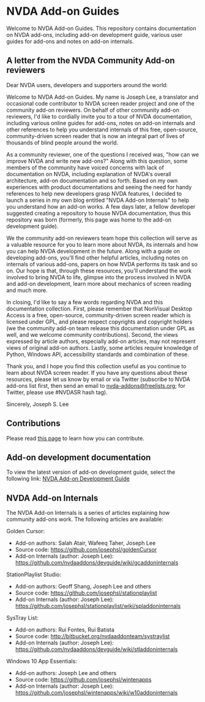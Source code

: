 # NVDA Add-on Guides

Welcome to NVDA Add-on Guides. This repository contains documentation on NVDA add-ons, including add-on development guide, various user guides for add-ons and notes on add-on internals.

## A letter from the NVDA Community Add-on reviewers

Dear NVDA users, developers and supporters around the world:

Welcome to NVDA Add-on Guides. My name is Joseph Lee, a translator and occasional code contributor to NVDA screen reader project and one of the community add-on reviewers. On behalf of other community add-on reviewers, I'd like to cordially invite you to a tour of NVDA documentation, including various online guides for add-ons, notes on add-on internals and other references to help you understand internals of this free, open-source, community-driven screen reader that is now an integral part of lives of thousands of blind people around the world.

As a community reviewer, one of the questions I received was, "how can we improve NVDA and write new add-ons?" Along with this question, some members of the community have voiced concerns with lack of documentation on NVDA, including explanation of NVDA's overall architecture, add-on documentation and so forth. Based on my own experiences with product documentations and seeing the need for handy references to help new developers grasp NVDA features, I decided to launch a series in my own blog entitled "NVDA Add-on Internals" to help you understand how an add-on works. A few days later, a fellow developer suggested creating a repository to house NVDA documentation, thus this repository was born (formerly, this page was home to the add-on development guide).

We the community add-on reviewers team hope this collection will serve as a valuable resource for you to learn more about NVDA, its internals and how you can help NVDA development in the future. Along with a guide on developing add-ons, you'll find other helpful articles, including notes on internals of various add-ons, papers on how NVDA performs its task and so on. Our hope is that, through these resources, you'll understand the work involved to bring NVDA to life, glimpse into the process involved in NVDA and add-on development, learn more about mechanics of screen reading and much more.

In closing, I'd like to say a few words regarding NVDA and this documentation collection. First, please remember that NonVisual Desktop Access is a free, open-source, community-driven screen reader which is licensed under GPL, and please respect copyrights and copyright holders (we the community add-on team release this documentation under GPL as well, and we welcome community contributions). Second, the views expressed by article authors, especially add-on articles, may not represent views of original add-on authors. Lastly, some articles require knowledge of Python, Windows API, accessibility standards and combination of these.

Thank you, and I hope you find this collection useful as you continue to learn about NVDA screen reader. If you have any questions about these resources, please let us know by email or via Twitter (subscribe to NVDA add-ons list first, then send an email to nvda-addons@freelists.org; for Twitter, please use #NVDASR hash tag).

Sincerely,
Joseph S. Lee

## Contributions

Please read [this page][2] to learn how you can contribute.

## Add-on development documentation

To view the latest version of add-on development guide, select the following link:
[NVDA Add-on Development Guide][1]

## NVDA Add-on Internals

The NVDA Add-on Internals is a series of articles explaining how community add-ons work. The following articles are available:

Golden Cursor:

* Add-on authors: Salah Atair, Wafeeq Taher, Joseph Lee
* Source code: https://github.com/josephsl/goldenCursor
* Add-on Internals (author: Joseph Lee): https://github.com/nvdaaddons/devguide/wiki/gcaddoninternals

StationPlaylist Studio:

* Add-on authors: Geoff Shang, Joseph Lee and others
* Source code: https://github.com/josephsl/stationplaylist
* Add-on Internals (author: Joseph Lee): https://github.com/josephsl/stationplaylist/wiki/spladdoninternals

SysTray List:

* Add-on authors: Rui Fontes, Rui Batista
* Source code: http://bitbucket.org/nvdaaddonteam/systraylist
* Add-on Internals (author: Joseph Lee): https://github.com/nvdaaddons/devguide/wiki/stladdoninternals

Windows 10 App Essentials:

* Add-on authors: Joseph Lee and others
* Source code: https://github.com/josephsl/wintenapps
* Add-on Internals (author: Joseph Lee): https://github.com/josephsl/wintenapps/wiki/w10addoninternals

[1]: https://github.com/nvdaaddons/devguide/wiki/NVDA%20Add-on%20Development%20Guide

[2]: https://github.com/nvdaaddons/devguide/wiki/contributing
